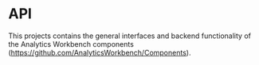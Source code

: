 # API

This projects contains the general interfaces and backend functionality of the Analytics Workbench components (https://github.com/AnalyticsWorkbench/Components).
